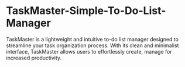 # TaskMaster-Simple-To-Do-List-Manager
TaskMaster is a lightweight and intuitive to-do list manager designed to streamline your task organization process. With its clean and minimalist interface, TaskMaster allows users to effortlessly create, manage for increased productivity.
